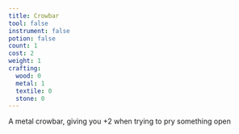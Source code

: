 ```yaml
---
title: Crowbar
tool: false
instrument: false
potion: false
count: 1
cost: 2
weight: 1
crafting:
  wood: 0
  metal: 1
  textile: 0
  stone: 0
---
```


A metal crowbar, giving you +2 when trying to pry something open
